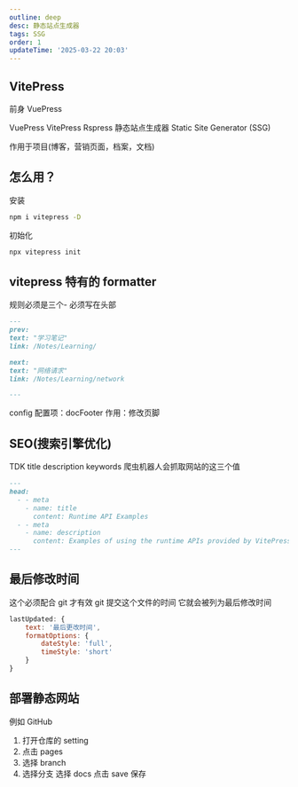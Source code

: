 ```yaml
---
outline: deep
desc: 静态站点生成器
tags: SSG
order: 1
updateTime: '2025-03-22 20:03'
---
```


## VitePress

前身 VuePress

VuePress VitePress Rspress 静态站点生成器 Static Site Generator (SSG)

作用于项目(博客，营销页面，档案，文档)

## 怎么用？

安装

```sh
npm i vitepress -D
```

初始化

```sh
npx vitepress init
```

## vitepress 特有的 formatter

规则必须是三个- 必须写在头部

```md
---
prev:
text: "学习笔记"
link: /Notes/Learning/

next:
text: "网络请求"
link: /Notes/Learning/network

---
```

config 配置项：docFooter
作用：修改页脚

## SEO(搜索引擎优化)

TDK title description keywords
爬虫机器人会抓取网站的这三个值

```md
---
head:
  - - meta
    - name: title
      content: Runtime API Examples
  - - meta
    - name: description
      content: Examples of using the runtime APIs provided by VitePress
---
```

## 最后修改时间

这个必须配合 git 才有效 git 提交这个文件的时间 它就会被列为最后修改时间

```js
lastUpdated: {
    text: '最后更改时间',
    formatOptions: {
        dateStyle: 'full',
        timeStyle: 'short'
    }
}
```

## 部署静态网站

例如 GitHub

1. 打开仓库的 setting
2. 点击 pages
3. 选择 branch
4. 选择分支 选择 docs 点击 save 保存
